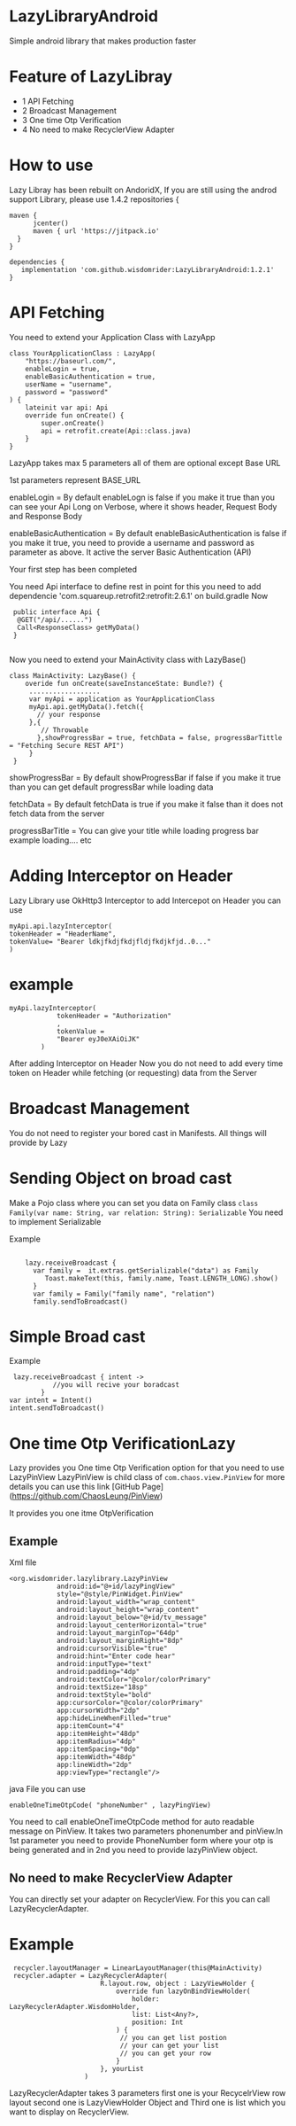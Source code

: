 # LazyLibraryAndroid


 Simple android library that makes production faster
 
 # Feature of LazyLibray
 - 1 API Fetching 
 - 2 Broadcast Management
 - 3 One time Otp Verification
 - 4 No need to make RecyclerView Adapter
 
 
 # How to use 
 
 Lazy Libray has been rebuilt on AndoridX, If you are still using the androd support Library, please use 1.4.2 
 repositories {
  ```
  maven {
        jcenter()
        maven { url 'https://jitpack.io'
    }
}
```
```
dependencies {
   implementation 'com.github.wisdomrider:LazyLibraryAndroid:1.2.1' 
}
```


# API Fetching
You need to extend your Application Class with LazyApp
```
class YourApplicationClass : LazyApp(
    "https://baseurl.com/",
    enableLogin = true,
    enableBasicAuthentication = true,
    userName = "username",
    password = "password"
) {
    lateinit var api: Api
    override fun onCreate() {
        super.onCreate()
        api = retrofit.create(Api::class.java)
    }
}
```

 LazyApp takes max 5 parameters all of them are optional except Base URL
 
 1st  parameters represent BASE_URL 
 
enableLogin = By default enableLogn is false if you make it true than you can see your Api Long on Verbose, where it   shows  header, Request Body and Response Body

enableBasicAuthentication = By default enableBasicAuthentication is false if you make it true, you need to provide a username and password as parameter as above. It active the server Basic Authentication (API)
 
Your first step has been completed

You need Api interface to define rest in point for this you need to add dependencie 'com.squareup.retrofit2:retrofit:2.6.1' on build.gradle
Now
```
 public interface Api {
  @GET("/api/......")
  Call<ResponseClass> getMyData()
 }
 
```
Now you need to extend your MainActivity class with LazyBase()
```
class MainActivity: LazyBase() {
    overide fun onCreate(saveInstanceState: Bundle?) {
     ..................
     var myApi = application as YourApplicationClass 
     myApi.api.getMyData().fetch({
       // your response      
     },{
        // Throwable  
       },showProgressBar = true, fetchData = false, progressBarTittle = "Fetching Secure REST API")
     }
 }
 ```
showProgressBar = By default showProgressBar if false if you make it true than you can get default progressBar while  loading data  
 
 fetchData = By default fetchData is true if you make it false than it does not fetch data from the server
 
 progressBarTitle = You can give your title while loading progress bar example loading.... etc

# Adding Interceptor on Header
Lazy Library use OkHttp3 Interceptor to add Intercepot on Header you can use
```
myApi.api.lazyInterceptor(
tokenHeader = "HeaderName",
tokenValue= "Bearer ldkjfkdjfkdjfldjfkdjkfjd..0..."
)
```
# example
```
myApi.lazyInterceptor(
            tokenHeader = "Authorization"
            ,
            tokenValue =
            "Bearer eyJ0eXAiOiJK"
        )
```     
After adding Interceptor on Header Now you do not need to add every time token on Header while fetching (or requesting) data from the Server


# Broadcast Management
 You do not need to register your bored cast in Manifests. All things will provide by Lazy
 
 # Sending Object on broad cast
  Make a Pojo class where you can set you data on Family class
  `
  class Family(var name: String, var relation: String): Serializable
  `
  You need to implement Serializable
  
  Example
  ```

      lazy.receiveBroadcast {
        var family =  it.extras.getSerializable("data") as Family
           Toast.makeText(this, family.name, Toast.LENGTH_LONG).show()
        }
        var family = Family("family name", "relation")
        family.sendToBroadcast()
```
        
# Simple Broad cast
Example
```
 lazy.receiveBroadcast { intent ->
           //you will recive your boradcast
        }
var intent = Intent()
intent.sendToBroadcast()
```
# One time Otp VerificationLazy 
Lazy provides you One time Otp Verification option for that you need to use LazyPinView  LazyPinView is child class of `com.chaos.view.PinView` for more details you can  use this link [GitHub Page] (https://github.com/ChaosLeung/PinView)

It provides you one itme OtpVerification
## Example 
Xml file
```
<org.wisdomrider.lazylibrary.LazyPinView
            android:id="@+id/lazyPingView"
            style="@style/PinWidget.PinView"
            android:layout_width="wrap_content"
            android:layout_height="wrap_content"
            android:layout_below="@+id/tv_message"
            android:layout_centerHorizontal="true"
            android:layout_marginTop="64dp"
            android:layout_marginRight="8dp"
            android:cursorVisible="true"
            android:hint="Enter code hear"
            android:inputType="text"
            android:padding="4dp"
            android:textColor="@color/colorPrimary"
            android:textSize="18sp"
            android:textStyle="bold"
            app:cursorColor="@color/colorPrimary"
            app:cursorWidth="2dp"
            app:hideLineWhenFilled="true"
            app:itemCount="4"
            app:itemHeight="48dp"
            app:itemRadius="4dp"
            app:itemSpacing="0dp"
            app:itemWidth="48dp"
            app:lineWidth="2dp"
            app:viewType="rectangle"/>
``` 
java File you can use

`enableOneTimeOtpCode( "phoneNumber" , lazyPingView)`

You need to call enableOneTimeOtpCode method for auto readable message on PinView. It takes two parameters phonenumber and pinView.In 1st parameter you need to provide PhoneNumber form where your otp is being generated and in 2nd you need to provide lazyPinView object.






## No need to make RecyclerView Adapter
You can directly set your adapter on RecyclerView. For this you can call LazyRecyclerAdapter.
# Example
 ```
  recycler.layoutManager = LinearLayoutManager(this@MainActivity)
  recycler.adapter = LazyRecyclerAdapter(
                        R.layout.row, object : LazyViewHolder {
                            override fun lazyOnBindViewHolder(
                                holder: LazyRecyclerAdapter.WisdomHolder,
                                list: List<Any?>,
                                position: Int
                            ) {
                             // you can get list postion
                             // your can get your list
                             // you can get your row 
                            }
                        }, yourList
                    )
 
 ```
LazyRecyclerAdapter takes 3 parameters first one is your RecycelrView row layout second one is LazyViewHolder Object and Third one is list which you want to display on RecyclerView.


